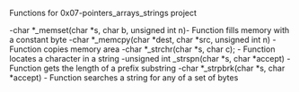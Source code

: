 Functions for 0x07-pointers_arrays_strings project

-char *_memset(char *s, char b, unsigned int n)- Function fills memory with a constant byte
-char *_memcpy(char *dest, char *src, unsigned int n) - Function copies memory area
-char *_strchr(char *s, char c); - Function locates a character in a string
-unsigned int _strspn(char *s, char *accept) - Function gets the length of a prefix substring
-char *_strpbrk(char *s, char *accept) - Function searches a string for any of a set of bytes
